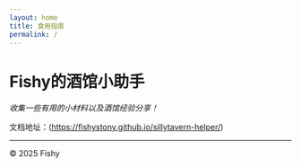 ```yaml
---
layout: home
title: 食用指南
permalink: /
---
```


# Fishy的酒馆小助手

_收集一些有用的小材料以及酒馆经验分享！_

文档地址：(https://fishystony.github.io/sillytavern-helper/)

---

&copy; 2025 Fishy 
